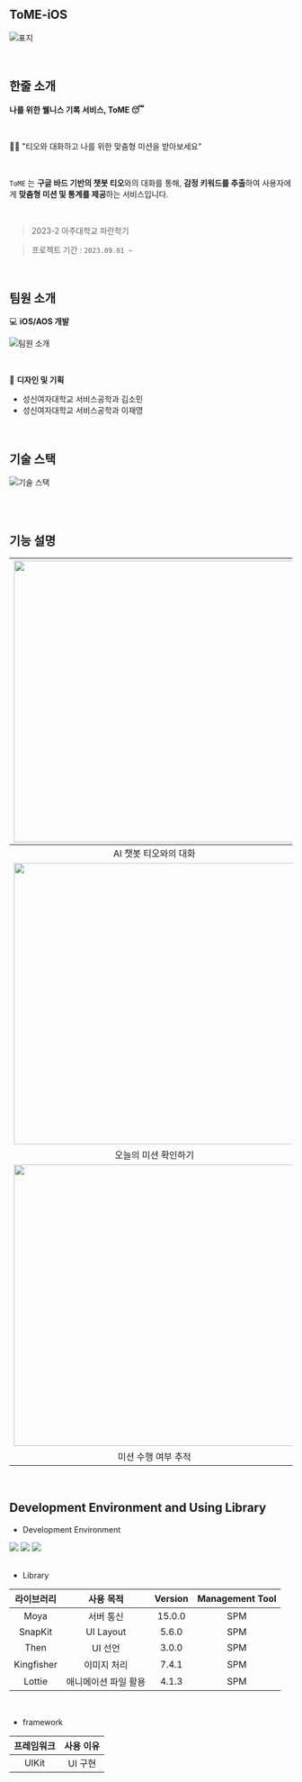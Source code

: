 ## ToME-iOS

![표지](https://github.com/Ajou-FromUS/ToME-iOS/assets/79050615/554754b2-a2b3-4174-9bc9-0291f38f906f)


<br>

## 한줄 소개
**나를 위한 웰니스 기록 서비스, ToME 😴**

<br>

🧚🏻 "티오와 대화하고 나를 위한 맞춤형 미션을 받아보세요"

<br>

`ToME` 는 **구글 바드 기반의 챗봇 티오**와의 대화를 통해, **감정 키워드를 추출**하여 사용자에게 **맞춤형 미션 및 통계를 제공**하는 서비스입니다.

<br>

> 2023-2 아주대학교 파란학기

> 프로젝트 기간 : `2023.09.01 ~`

<br>

## 팀원 소개

💻 **iOS/AOS 개발**

![팀원 소개](https://github.com/Ajou-FromUS/ToME-iOS/assets/79050615/1af8dd7f-3f8f-4341-bf3d-423cb9165d2c)

<br>

🎨 **디자인 및 기획**  
- 성신여자대학교 서비스공학과 김소민   
- 성신여자대학교 서비스공학과 이재영

<br>

## 기술 스택
![기술 스택](https://github.com/Ajou-FromUS/ToME-iOS/assets/79050615/11c06474-d049-465a-bcc5-14e24ef6c077)

<br>



<br>

## 기능 설명

<img src = "https://github.com/Ajou-FromUS/ToME-iOS/assets/79050615/80f5c462-64be-4e58-a990-f0cd6f205401" width = 500> | <img src = "https://github.com/Ajou-FromUS/ToME-iOS/assets/79050615/717dbbf2-9ffe-4cc7-8240-6a76e651d8d4" width = 500>
:---------:|:----------:
 AI 챗봇 티오와의 대화 | 맞춤 미션 생성하기
<img src = "https://github.com/Ajou-FromUS/ToME-iOS/assets/79050615/1409a380-ccc9-4163-b787-cd95be19a84b" width = 500> | <img src = "https://github.com/Ajou-FromUS/ToME-iOS/assets/79050615/67481959-71e9-4ef4-be91-2fff908eead8" width = 500>
오늘의 미션 확인하기 | 대화/미션 통계 제공
<img src = "https://github.com/Ajou-FromUS/ToME-iOS/assets/79050615/7e51603b-7ffd-433d-a9f8-745c55c44074" width = 500> | <img src = "https://github.com/Ajou-FromUS/ToME-iOS/assets/79050615/eda0e557-1347-4147-b7a0-cee039ba3103" width = 500>
미션 수행 여부 추적 | 소셜 로그인 구현


<br>

## Development Environment and Using Library
- Development Environment
<p align="left">
<img src ="https://img.shields.io/badge/Swift-5.7-orange?logo=swift">
<img src ="https://img.shields.io/badge/Xcode-14.0-blue?logo=xcode">
<img src ="https://img.shields.io/badge/iOS-14.0-green.svg">

<br>
<br>

- Library

라이브러리 | 사용 목적 | Version | Management Tool
:---------:|:----------:|:---------: |:---------:
 Moya | 서버 통신 | 15.0.0 | SPM
 SnapKit | UI Layout | 5.6.0 | SPM
 Then | UI 선언 | 3.0.0 | SPM
 Kingfisher | 이미지 처리 | 7.4.1| SPM
 Lottie  | 애니메이션 파일 활용 | 4.1.3 | SPM
 
 <br>

- framework

프레임워크 | 사용 이유 
:---------:|:----------:
 UIKit | UI 구현

<br>
